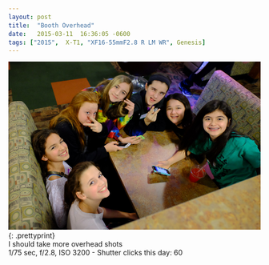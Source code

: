 ```yaml
---
layout: post
title:  "Booth Overhead"
date:   2015-03-11  16:36:05 -0600
tags: ["2015",  X-T1, "XF16-55mmF2.8 R LM WR", Genesis]
---
```

![:title](/images/2015/2015_0311_DSCF3177.jpg)
{: .prettyprint}  
I should take more overhead shots  
1/75 sec, f/2.8, ISO 3200 - Shutter clicks this day: 60